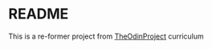 # README
This is a re-former project from [TheOdinProject](https://www.theodinproject.com/courses/ruby-on-rails/lessons/forms?ref=lnav) curriculum
